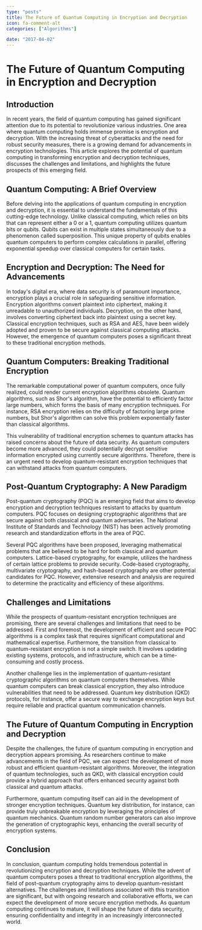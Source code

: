 ```yaml
---
type: "posts"
title: The Future of Quantum Computing in Encryption and Decryption
icon: fa-comment-alt
categories: ["Algorithms"]

date: "2017-04-02"
---
```




# The Future of Quantum Computing in Encryption and Decryption

## Introduction

In recent years, the field of quantum computing has gained significant attention due to its potential to revolutionize various industries. One area where quantum computing holds immense promise is encryption and decryption. With the increasing threat of cyberattacks and the need for robust security measures, there is a growing demand for advancements in encryption technologies. This article explores the potential of quantum computing in transforming encryption and decryption techniques, discusses the challenges and limitations, and highlights the future prospects of this emerging field.

## Quantum Computing: A Brief Overview

Before delving into the applications of quantum computing in encryption and decryption, it is essential to understand the fundamentals of this cutting-edge technology. Unlike classical computing, which relies on bits that can represent either a 0 or a 1, quantum computing utilizes quantum bits or qubits. Qubits can exist in multiple states simultaneously due to a phenomenon called superposition. This unique property of qubits enables quantum computers to perform complex calculations in parallel, offering exponential speedup over classical computers for certain tasks.

## Encryption and Decryption: The Need for Advancements

In today's digital era, where data security is of paramount importance, encryption plays a crucial role in safeguarding sensitive information. Encryption algorithms convert plaintext into ciphertext, making it unreadable to unauthorized individuals. Decryption, on the other hand, involves converting ciphertext back into plaintext using a secret key. Classical encryption techniques, such as RSA and AES, have been widely adopted and proven to be secure against classical computing attacks. However, the emergence of quantum computers poses a significant threat to these traditional encryption methods.

## Quantum Computers: Breaking Traditional Encryption

The remarkable computational power of quantum computers, once fully realized, could render current encryption algorithms obsolete. Quantum algorithms, such as Shor's algorithm, have the potential to efficiently factor large numbers, which forms the basis of many encryption techniques. For instance, RSA encryption relies on the difficulty of factoring large prime numbers, but Shor's algorithm can solve this problem exponentially faster than classical algorithms.

This vulnerability of traditional encryption schemes to quantum attacks has raised concerns about the future of data security. As quantum computers become more advanced, they could potentially decrypt sensitive information encrypted using currently secure algorithms. Therefore, there is an urgent need to develop quantum-resistant encryption techniques that can withstand attacks from quantum computers.

## Post-Quantum Cryptography: A New Paradigm

Post-quantum cryptography (PQC) is an emerging field that aims to develop encryption and decryption techniques resistant to attacks by quantum computers. PQC focuses on designing cryptographic algorithms that are secure against both classical and quantum adversaries. The National Institute of Standards and Technology (NIST) has been actively promoting research and standardization efforts in the area of PQC.

Several PQC algorithms have been proposed, leveraging mathematical problems that are believed to be hard for both classical and quantum computers. Lattice-based cryptography, for example, utilizes the hardness of certain lattice problems to provide security. Code-based cryptography, multivariate cryptography, and hash-based cryptography are other potential candidates for PQC. However, extensive research and analysis are required to determine the practicality and efficiency of these algorithms.

## Challenges and Limitations

While the prospects of quantum-resistant encryption techniques are promising, there are several challenges and limitations that need to be addressed. First and foremost, the development of efficient and secure PQC algorithms is a complex task that requires significant computational and mathematical expertise. Furthermore, the transition from classical to quantum-resistant encryption is not a simple switch. It involves updating existing systems, protocols, and infrastructure, which can be a time-consuming and costly process.

Another challenge lies in the implementation of quantum-resistant cryptographic algorithms on quantum computers themselves. While quantum computers can break classical encryption, they also introduce vulnerabilities that need to be addressed. Quantum key distribution (QKD) protocols, for instance, offer a secure way to exchange encryption keys but require reliable and practical quantum communication channels.

## The Future of Quantum Computing in Encryption and Decryption

Despite the challenges, the future of quantum computing in encryption and decryption appears promising. As researchers continue to make advancements in the field of PQC, we can expect the development of more robust and efficient quantum-resistant algorithms. Moreover, the integration of quantum technologies, such as QKD, with classical encryption could provide a hybrid approach that offers enhanced security against both classical and quantum attacks.

Furthermore, quantum computing itself can aid in the development of stronger encryption techniques. Quantum key distribution, for instance, can provide truly unbreakable encryption by leveraging the principles of quantum mechanics. Quantum random number generators can also improve the generation of cryptographic keys, enhancing the overall security of encryption systems.

## Conclusion

In conclusion, quantum computing holds tremendous potential in revolutionizing encryption and decryption techniques. While the advent of quantum computers poses a threat to traditional encryption algorithms, the field of post-quantum cryptography aims to develop quantum-resistant alternatives. The challenges and limitations associated with this transition are significant, but with ongoing research and collaborative efforts, we can expect the development of more secure encryption methods. As quantum computing continues to mature, it will shape the future of data security, ensuring confidentiality and integrity in an increasingly interconnected world.